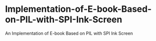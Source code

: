 # Implementation-of-E-book-Based-on-PIL-with-SPI-Ink-Screen
An Implementation of E-book Based on PIL with SPI Ink Screen
